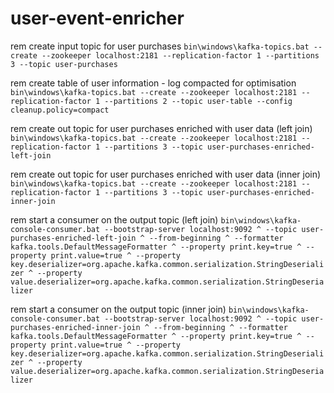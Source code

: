 # user-event-enricher

rem create input topic for user purchases
`bin\windows\kafka-topics.bat --create --zookeeper localhost:2181 --replication-factor 1 --partitions 3 --topic user-purchases`

rem create table of user information - log compacted for optimisation
`bin\windows\kafka-topics.bat --create --zookeeper localhost:2181 --replication-factor 1 --partitions 2 --topic user-table --config cleanup.policy=compact`

rem create out topic for user purchases enriched with user data (left join)
`bin\windows\kafka-topics.bat --create --zookeeper localhost:2181 --replication-factor 1 --partitions 3 --topic user-purchases-enriched-left-join`

rem create out topic for user purchases enriched with user data (inner join)
`bin\windows\kafka-topics.bat --create --zookeeper localhost:2181 --replication-factor 1 --partitions 3 --topic user-purchases-enriched-inner-join`

rem start a consumer on the output topic (left join)
`bin\windows\kafka-console-consumer.bat --bootstrap-server localhost:9092 ^
    --topic user-purchases-enriched-left-join ^
    --from-beginning ^
    --formatter kafka.tools.DefaultMessageFormatter ^
    --property print.key=true ^
    --property print.value=true ^
    --property key.deserializer=org.apache.kafka.common.serialization.StringDeserializer ^
    --property value.deserializer=org.apache.kafka.common.serialization.StringDeserializer`


rem start a consumer on the output topic (inner join)
`bin\windows\kafka-console-consumer.bat --bootstrap-server localhost:9092 ^
    --topic user-purchases-enriched-inner-join ^
    --from-beginning ^
    --formatter kafka.tools.DefaultMessageFormatter ^
    --property print.key=true ^
    --property print.value=true ^
    --property key.deserializer=org.apache.kafka.common.serialization.StringDeserializer ^
    --property value.deserializer=org.apache.kafka.common.serialization.StringDeserializer`
